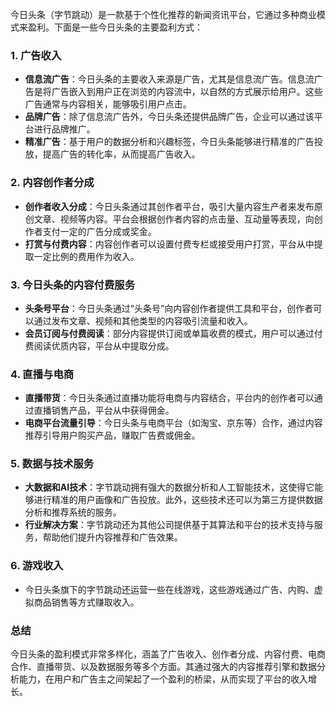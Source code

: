  
今日头条（字节跳动）是一款基于个性化推荐的新闻资讯平台，它通过多种商业模式来盈利。下面是一些今日头条的主要盈利方式：

### 1. **广告收入**
- **信息流广告**：今日头条的主要收入来源是广告，尤其是信息流广告。信息流广告是将广告嵌入到用户正在浏览的内容流中，以自然的方式展示给用户。这些广告通常与内容相关，能够吸引用户点击。
- **品牌广告**：除了信息流广告外，今日头条还提供品牌广告，企业可以通过该平台进行品牌推广。
- **精准广告**：基于用户的数据分析和兴趣标签，今日头条能够进行精准的广告投放，提高广告的转化率，从而提高广告收入。

### 2. **内容创作者分成**
- **创作者收入分成**：今日头条通过其创作者平台，吸引大量内容生产者来发布原创文章、视频等内容。平台会根据创作者内容的点击量、互动量等表现，向创作者支付一定的广告分成或奖金。
- **打赏与付费内容**：内容创作者可以设置付费专栏或接受用户打赏，平台从中提取一定比例的费用作为收入。

### 3. **今日头条的内容付费服务**
- **头条号平台**：今日头条通过“头条号”向内容创作者提供工具和平台，创作者可以通过发布文章、视频和其他类型的内容吸引流量和收入。
- **会员订阅与付费阅读**：部分内容提供订阅或单篇收费的模式，用户可以通过付费阅读优质内容，平台从中提取分成。

### 4. **直播与电商**
- **直播带货**：今日头条通过直播功能将电商与内容结合，平台内的创作者可以通过直播销售产品，平台从中获得佣金。
- **电商平台流量引导**：今日头条与电商平台（如淘宝、京东等）合作，通过内容推荐引导用户购买产品，赚取广告费或佣金。

### 5. **数据与技术服务**
- **大数据和AI技术**：字节跳动拥有强大的数据分析和人工智能技术，这使得它能够进行精准的用户画像和广告投放。此外，这些技术还可以为第三方提供数据分析和推荐系统的服务。
- **行业解决方案**：字节跳动还为其他公司提供基于其算法和平台的技术支持与服务，帮助他们提升内容推荐和广告效果。

### 6. **游戏收入**
- 今日头条旗下的字节跳动还运营一些在线游戏，这些游戏通过广告、内购、虚拟商品销售等方式赚取收入。

### 总结
今日头条的盈利模式非常多样化，涵盖了广告收入、创作者分成、内容付费、电商合作、直播带货、以及数据服务等多个方面。其通过强大的内容推荐引擎和数据分析能力，在用户和广告主之间架起了一个盈利的桥梁，从而实现了平台的收入增长。